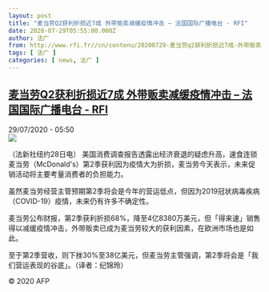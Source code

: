 ```yaml
---
layout: post
title: "麦当劳Q2获利折损近7成 外带贩卖减缓疫情冲击 – 法国国际广播电台 - RFI"
date: 2020-07-29T05:55:00.000Z
author: 法广
from: http://www.rfi.fr//cn/contenu/20200729-麦当劳q2获利折损近7成-外带贩卖减缓疫情冲击
tags: [ 法广 ]
categories: [ news, 法广 ]
---
```

<!--1596002100000-->
[麦当劳Q2获利折损近7成 外带贩卖减缓疫情冲击 – 法国国际广播电台 - RFI](http://www.rfi.fr//cn/contenu/20200729-%E9%BA%A6%E5%BD%93%E5%8A%B3q2%E8%8E%B7%E5%88%A9%E6%8A%98%E6%8D%9F%E8%BF%917%E6%88%90-%E5%A4%96%E5%B8%A6%E8%B4%A9%E5%8D%96%E5%87%8F%E7%BC%93%E7%96%AB%E6%83%85%E5%86%B2%E5%87%BB)
------

<div>
<div>29/07/2020 - 05:50</div><img src="https://s.rfi.fr/media/display/24e8c650-d150-11ea-940d-005056bf87d6/w:310/p:16x9/eco0005b.200729115001.jpg"><div class="t-content__body u-clearfix"><div class="m-interstitial"></div><p>（法新社纽约28日电）    美国消费调查报告透露出经济衰退的疑虑升高，速食连锁麦当劳（McDonald's）第2季获利因为疫情大为折损，麦当劳今天表示，未来促销活动将主要考量消费者的负担能力。</p><p>    虽然麦当劳经营主管预期第2季将会是今年的营运低点，但因为2019冠状病毒疾病（COVID-19）疫情，未来仍有许多不确定性。</p><p>    麦当劳公布财报，第2季获利折损68%，降至4亿8380万美元，但「得来速」销售得以减缓疫情冲击，外带贩卖已成为麦当劳较大的获利因素，在欧洲市场也是如此。</p><p>    至于第2季营收，则下挫30%至38亿美元，但麦当劳主管强调，第2季将会是「我们营运表现的谷底」。（译者：纪锦玲）</p><p class="t-copyright">© 2020 AFP</p>        </div>
</div>
